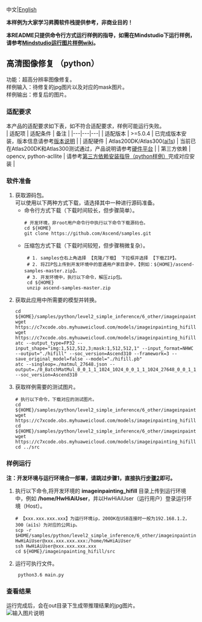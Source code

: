 中文|[English](README.md)

**本样例为大家学习昇腾软件栈提供参考，非商业目的！**

**本README只提供命令行方式运行样例的指导，如需在Mindstudio下运行样例，请参考[Mindstudio运行图片样例wiki](https://github.com/Ascend/samples/wikis/Mindstudio%E8%BF%90%E8%A1%8C%E5%9B%BE%E7%89%87%E6%A0%B7%E4%BE%8B?sort_id=3164874)。**

## 高清图像修复 （python）
功能：超高分辨率图像修复。    
样例输入：待修复的jpg图片以及对应的mask图片。    
样例输出：修复后的图片。

### 适配要求
本产品的适配要求如下表，如不符合适配要求，样例可能运行失败。    
| 适配项 | 适配条件 | 备注 |
|---|---|---|
| 适配版本 | >=5.0.4 | 已完成版本安装，版本信息请参考[版本说明](https://ascend.huawei.com/zh/#/software/cann/notice) |
| 适配硬件 | Atlas200DK/Atlas300([ai1s](https://support.huaweicloud.com/productdesc-ecs/ecs_01_0047.html#ecs_01_0047__section78423209366))  | 当前已在Atlas200DK和Atlas300测试通过，产品说明请参考[硬件平台](https://ascend.huawei.com/zh/#/hardware/product) |
| 第三方依赖 | opencv, python-acllite | 请参考[第三方依赖安装指导（python样例）](../../../environment)完成对应安装 |

### 软件准备
1. 获取源码包。     
   可以使用以下两种方式下载，请选择其中一种进行源码准备。   
    - 命令行方式下载（下载时间较长，但步骤简单）。
       ```    
       # 开发环境，非root用户命令行中执行以下命令下载源码仓。    
       cd ${HOME}     
       git clone https://github.com/Ascend/samples.git
       ```   
    - 压缩包方式下载（下载时间较短，但步骤稍微复杂）。   
       ``` 
        # 1. samples仓右上角选择 【克隆/下载】 下拉框并选择 【下载ZIP】。    
        # 2. 将ZIP包上传到开发环境中的普通用户家目录中，【例如：${HOME}/ascend-samples-master.zip】。     
        # 3. 开发环境中，执行以下命令，解压zip包。     
        cd ${HOME}    
        unzip ascend-samples-master.zip

2. 获取此应用中所需要的模型并转换。  
   ```
   cd ${HOME}/samples/python/level2_simple_inference/6_other/imageinpainting_hifill/model
   wget https://c7xcode.obs.myhuaweicloud.com/models/imageinpainting_hifill/matmul_27648.json   
   wget https://c7xcode.obs.myhuaweicloud.com/models/imageinpainting_hifill/hifill.pb
   atc --output_type=FP32 --input_shape="img:1,512,512,3;mask:1,512,512,1" --input_format=NHWC --output="./hifill" --soc_version=Ascend310 --framework=3 --save_original_model=false --model="./hifill.pb"
   atc --singleop=./matmul_27648.json --output=./0_BatchMatMul_0_0_1_1_1024_1024_0_0_1_1_1024_27648_0_0_1_1_1024_27648 --soc_version=Ascend310
   ```
3. 获取样例需要的测试图片。   
   ```
   # 执行以下命令，下载对应的测试图片。
   cd ${HOME}/samples/python/level2_simple_inference/6_other/imageinpainting_hifill/data
   wget https://c7xcode.obs.myhuaweicloud.com/models/imageinpainting_hifill/data/test.jpg
   cd ${HOME}/samples/python/level2_simple_inference/6_other/imageinpainting_hifill/mask
   wget https://c7xcode.obs.myhuaweicloud.com/models/imageinpainting_hifill/mask/test.jpg 
   cd ../src
   ```
### 样例运行
**注：开发环境与运行环境合一部署，请跳过步骤1，直接执行[步骤2](#step_2)即可。**     
1. 执行以下命令,将开发环境的 **imageinpainting_hifill** 目录上传到运行环境中，例如 **/home/HwHiAiUser**，并以HwHiAiUser（运行用户）登录运行环境（Host）。  
    ```
    # 【xxx.xxx.xxx.xxx】为运行环境ip，200DK在USB连接时一般为192.168.1.2，300（ai1s）为对应的公网ip。
    scp -r $HOME/samples/python/level2_simple_inference/6_other/imageinpainting_hifill HwHiAiUser@xxx.xxx.xxx.xxx:/home/HwHiAiUser
    ssh HwHiAiUser@xxx.xxx.xxx.xxx
    cd ${HOME}/imageinpainting_hifill/src    
    ```
2. <a name="step_2"></a>运行可执行文件。   
   ```
    python3.6 main.py
   ```

### 查看结果
运行完成后，会在out目录下生成带推理结果的jpg图片。  
![输入图片说明](https://images.gitee.com/uploads/images/2021/1109/110943_58f9e39d_5400693.png "屏幕截图.png")